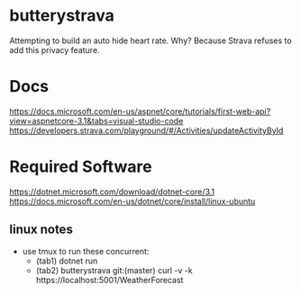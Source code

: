 # butterystrava

Attempting to build an auto hide heart rate. Why? Because Strava refuses to add this privacy feature.

# Docs
https://docs.microsoft.com/en-us/aspnet/core/tutorials/first-web-api?view=aspnetcore-3.1&tabs=visual-studio-code
https://developers.strava.com/playground/#/Activities/updateActivityById

# Required Software
https://dotnet.microsoft.com/download/dotnet-core/3.1
https://docs.microsoft.com/en-us/dotnet/core/install/linux-ubuntu


## linux notes
- use tmux to run these concurrent:
  - (tab1) dotnet run
  - (tab2) butterystrava git:(master) curl -v -k https://localhost:5001/WeatherForecast
